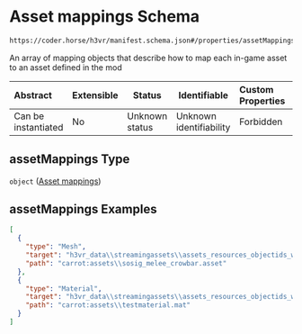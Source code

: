 # Asset mappings Schema

```txt
https://coder.horse/h3vr/manifest.schema.json#/properties/assetMappings
```

An array of mapping objects that describe how to map each in-game asset to an asset defined in the mod


| Abstract            | Extensible | Status         | Identifiable            | Custom Properties | Additional Properties | Access Restrictions | Defined In                                                                   |
| :------------------ | ---------- | -------------- | ----------------------- | :---------------- | --------------------- | ------------------- | ---------------------------------------------------------------------------- |
| Can be instantiated | No         | Unknown status | Unknown identifiability | Forbidden         | Allowed               | none                | [manifest.schema.json\*](../out/manifest.schema.json "open original schema") |

## assetMappings Type

`object` ([Asset mappings](manifest-properties-asset-mappings.md))

## assetMappings Examples

```json
[
  {
    "type": "Mesh",
    "target": "h3vr_data\\streamingassets\\assets_resources_objectids_weaponry_smg\\thompsonm1a1_magazine:magazine_30Round",
    "path": "carrot:assets\\sosig_melee_crowbar.asset"
  },
  {
    "type": "Material",
    "target": "h3vr_data\\streamingassets\\assets_resources_objectids_weaponry_smg\\thompsonm1a1:m1a1_BaseColor",
    "path": "carrot:assets\\testmaterial.mat"
  }
]
```
